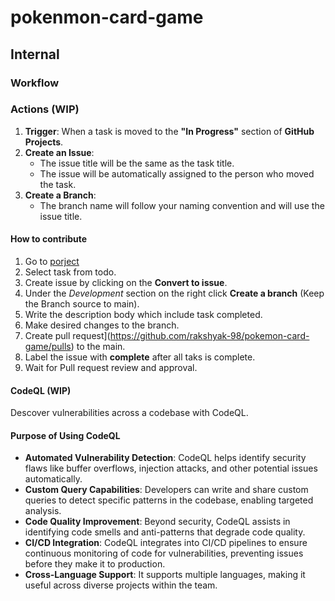 # pokenmon-card-game

## Internal
### Workflow
### Actions (WIP)
1. **Trigger**: When a task is moved to the **"In Progress"** section of **GitHub Projects**.
2. **Create an Issue**: 
   - The issue title will be the same as the task title.
   - The issue will be automatically assigned to the person who moved the task.
3. **Create a Branch**:
   - The branch name will follow your naming convention and will use the issue title.
#### How to contribute
1. Go to [porject](https://github.com/users/rakshyak-98/projects/3)
1. Select task from todo.
1. Create issue by clicking on the **Convert to issue**.
1. Under the *Development* section on the right click **Create a branch** (Keep the Branch source to main).
1. Write the description body which include task completed.
1. Make desired changes to the branch.
1. Create pull request](https://github.com/rakshyak-98/pokemon-card-game/pulls) to the main.
1. Label the issue with **complete** after all taks is complete.
1. Wait for Pull request review and approval.
#### CodeQL (WIP)
Descover vulnerabilities across a codebase with CodeQL.
#### Purpose of Using CodeQL
- **Automated Vulnerability Detection**: CodeQL helps identify security flaws like buffer overflows, injection attacks, and other potential issues automatically.
- **Custom Query Capabilities**: Developers can write and share custom queries to detect specific patterns in the codebase, enabling targeted analysis.
- **Code Quality Improvement**: Beyond security, CodeQL assists in identifying code smells and anti-patterns that degrade code quality.
- **CI/CD Integration**: CodeQL integrates into CI/CD pipelines to ensure continuous monitoring of code for vulnerabilities, preventing issues before they make it to production.
- **Cross-Language Support**: It supports multiple languages, making it useful across diverse projects within the team.
